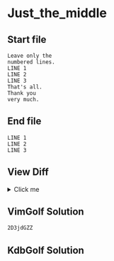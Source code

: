 # Just_the_middle
## Start file
```
Leave only the
numbered lines.
LINE 1
LINE 2
LINE 3
That's all.
Thank you
very much.
```
## End file
```
LINE 1
LINE 2
LINE 3
```
## View Diff
<details><summary>Click me</summary>

```
1,2d0
< Leave only the
< numbered lines.
6,8d3
< That's all.
< Thank you
< very much.
```
</details>

## VimGolf Solution
```sh
2D3jdGZZ
```
## KdbGolf Solution
```q

```
